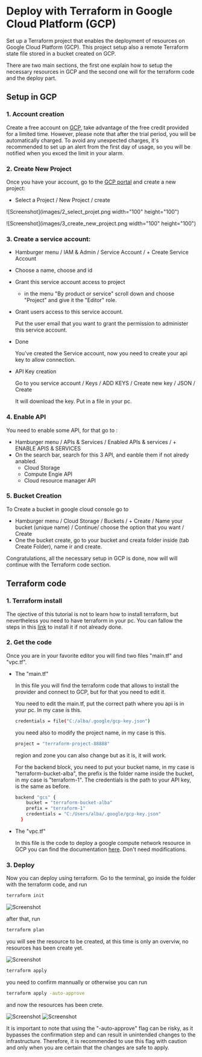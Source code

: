 
# Deploy with Terraform in Google Cloud Platform (GCP)

Set up a Terraform project that enables the deployment of resources on Google Cloud Platform (GCP). This project setup also a remote Terraform state file stored in a bucket created on GCP.

There are two main sections, the first one explain how to setup the necessary resources in GCP and the second one will for the terraform code and the deploy part. 

## Setup in GCP
### 1.  Account creation

Create a free account on [GCP](https://console.cloud.google.com/), take advantage of the free credit provided for a limited time. However, please note that after the trial period, you will be automatically charged. To avoid any unexpected charges, it's recommended to set up an alert from the first day of usage, so you will be notified when you exced the limit in your alarm.


### 2. Create New Project   
Once you have your account, go to the [GCP portal](https://console.cloud.google.com/) and create a new project: 

- Select a Project / New Project / create

![Screenshot](images/2_select_projet.png width="100" height="100")

![Screenshot](images/3_create_new_project.png width="100" height="100")

### 3.  Create a service account: 
- Hamburger menu / IAM & Admin / Service Account / + Create Service Account

 - Choose a name, choose and id 

 - Grant this service account access to project
    -  in the menu "By product or service" scroll down and  choose "Project" and give it the "Editor" role.
- Grant users access to this service account. 
  
  Put the user email that you want to grant the permission to administer this service account.
- Done 
  
  You've created the Service account, now you need to create your api key to allow connection. 
- API Key creation

  Go to you service account / Keys / ADD KEYS / Create new key / JSON / Create

  It will download the key. Put in a file in your pc.   

### 4. Enable API 
You need to enable some API, for that go to :
- Hamburger menu / APIs & Services / Enabled APIs & services / + ENABLE APIS & SERVICES 
- On the search bar, search for this 3 API, and eanble them if not alredy anabled.  
  - Cloud Storage
  - Compute Engie API  
  - Cloud resource manager API 

### 5. Bucket Creation

To Create a bucket in google cloud console go to 

- Hamburger menu / Cloud Storage / Buckets / + Create / Name your bucket (unique name) / Continue/ choose the option that you want / Create 
- One the bucket create, go to your bucket and creata folder inside (tab Create Folder), name ir and create. 


Congratulations, all the necessary setup in GCP is done, now will will continue with the Terraform code section. 

## Terraform code 

### 1. Terraform install 
 
 The ojective of this tutorial is not to learn how to install terraform, but nevertheless you need to have terraform in your pc. You can fallow the steps in this [link](https://developer.hashicorp.com/terraform/tutorials/aws-get-started/install-cli) to install it if not already done.  


### 2. Get the code 
Once you are in your favorite editor you will find two files "main.tf" and "vpc.tf".  

- The "main.tf"
 
  In this file you will find the terraform code that allows to install the provider and connect to GCP, but for that you need to edit it. 

  You need to edit the main.tf, put the correct path where you api is in your pc. In my case is this. 

  ```bash
  credentials = file("C:/alba/.google/gcp-key.json")
  ```
  you need also to modify the project name, in my case is this.

  ```bash
  project = "terraform-project-88888"
  ```

  region and zone you can also change but as it is, it will work.

  For the backend block, you need to put your bucket name, in my case is  "terraform-bucket-alba", the prefix is the folder  name inside the bucket, in my case is "terraform-1". The credentials is the path to your API key, is the same as before.

  ```bash
  backend "gcs" {
      bucket = "terraform-bucket-alba"
      prefix = "terraform-1"
      credentials = "C:/Users/alba/.google/gcp-key.json"
    }

  ```

- The "vpc.tf"
  
  In this file is the code to deploy a google compute network resource in GCP you can find the documentation [here](https://registry.terraform.io/providers/hashicorp/google/latest/docs/resources/compute_network). Don't need modifications. 

### 3. Deploy 
 Now you can deploy using terraform. Go to the terminal, go inside the folder with the terraform code, and run 

 ```bash
 terraform init
 ```

![Screenshot](images/20.png)

 after that, run 

  ```bash
 terraform plan
 ```
 you will see the resource to be created, at this time is only an overviw, no resources has been create yet. 

 ![Screenshot](images/21.png)

  ```bash
 terraform apply
 ```

 you need to confirm mannually or otherwise you can run 

 ```bash
 terraform apply -auto-approve
 ```

 and now the resources has been crete. 

 ![Screenshot](images/22.png)
 ![Screenshot](images/23.png)

 It is important to note that using the "-auto-approve" flag can be risky, as it bypasses the confirmation step and can result in unintended changes to the infrastructure. Therefore, it is recommended to use this flag with caution and only when you are certain that the changes are safe to apply.
